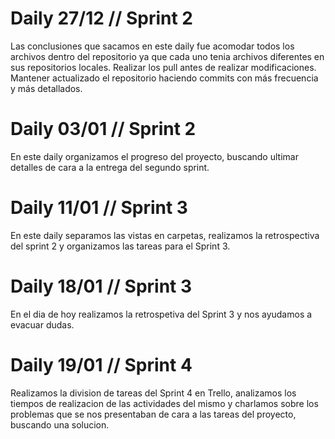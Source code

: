 # Daily 27/12 // Sprint 2

Las conclusiones que sacamos en este daily fue acomodar todos los archivos dentro del repositorio ya que cada uno tenia archivos diferentes en sus repositorios locales. Realizar los pull antes de realizar modificaciones. Mantener actualizado el repositorio haciendo commits con más frecuencia y más detallados.

# Daily 03/01 // Sprint 2

En este daily organizamos el progreso del proyecto, buscando ultimar detalles de cara a la entrega del segundo sprint.

# Daily 11/01 // Sprint 3

En este daily separamos las vistas en carpetas, realizamos la retrospectiva del sprint 2 y organizamos las tareas para el Sprint 3.

# Daily 18/01 // Sprint 3

En el dia de hoy realizamos la retrospetiva del Sprint 3 y nos ayudamos a evacuar dudas.

# Daily 19/01 // Sprint 4

Realizamos la division de tareas del Sprint 4 en Trello, analizamos los tiempos de realizacion de las actividades del mismo y charlamos sobre los problemas que se nos presentaban de cara a las tareas del proyecto, buscando una solucion.
